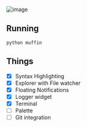 ![image](https://github.com/billyeatcookies/muffin/assets/70792552/4cf89c3e-6d8c-4c45-b707-9510b593baa9)

## Running
`python muffin`

## Things
- [x] Syntax Highlighting
- [x] Explorer with File watcher
- [x] Floating Notifications
- [x] Logger widget
- [x] Terminal
- [ ] Palette
- [ ] Git integration
